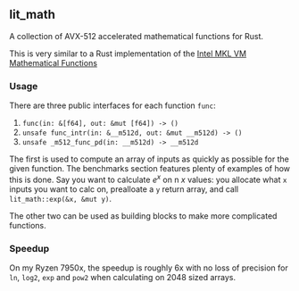 ## lit_math
A collection of AVX-512 accelerated mathematical functions for Rust.

This is very similar to a Rust implementation of the [Intel MKL VM Mathematical Functions](https://www.intel.com/content/www/us/en/develop/documentation/onemkl-developer-reference-c/top/vector-mathematical-functions/vm-mathematical-functions.html)

### Usage

There are three public interfaces for each function `func`:
1. `func(in: &[f64], out: &mut [f64]) -> ()`
2. `unsafe func_intr(in: &__m512d, out: &mut __m512d) -> ()`
3. `unsafe _m512_func_pd(in: __m512d) -> __m512d`

The first is used to compute an array of inputs as quickly as possible for the given function. The benchmarks section features plenty of examples of how this is done. Say you want to calculate $e^x$ on n $x$ values: you allocate what `x` inputs you want to calc on, prealloate a `y` return array, and call `lit_math::exp(&x, &mut y)`. 

The other two can be used as building blocks to make more complicated functions.

### Speedup

On my Ryzen 7950x, the speedup is roughly 6x with no loss of precision for `ln`, `log2`, `exp` and `pow2` when calculating on 2048 sized arrays.